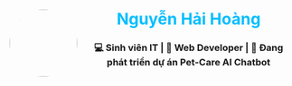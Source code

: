 <!-- Header Section -->
<div align="center">

<img src="https://avatars.githubusercontent.com/u/00000000?v=4" width="120" style="border-radius:50%; margin-right:10px;" align="left"/>

<h1 style="color:#00BFFF;">Nguyễn Hải Hoàng</h1>

<h3>💻 Sinh viên IT | 🚀 Web Developer | 🧠 Đang phát triển dự án Pet-Care AI Chatbot</h3>

</div>
